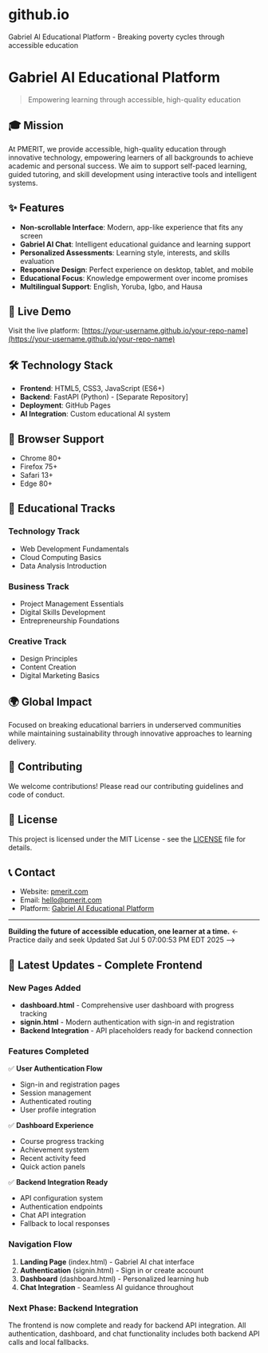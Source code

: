 # github.io
Gabriel Al Educational Platform - Breaking poverty cycles through accessible education

# Gabriel AI Educational Platform

> Empowering learning through accessible, high-quality education

## 🎓 Mission

At PMERIT, we provide accessible, high-quality education through innovative technology, empowering learners of all backgrounds to achieve academic and personal success. We aim to support self-paced learning, guided tutoring, and skill development using interactive tools and intelligent systems.

## ✨ Features

- **Non-scrollable Interface**: Modern, app-like experience that fits any screen
- **Gabriel AI Chat**: Intelligent educational guidance and learning support
- **Personalized Assessments**: Learning style, interests, and skills evaluation
- **Responsive Design**: Perfect experience on desktop, tablet, and mobile
- **Educational Focus**: Knowledge empowerment over income promises
- **Multilingual Support**: English, Yoruba, Igbo, and Hausa

## 🚀 Live Demo

Visit the live platform: [https://your-username.github.io/your-repo-name](https://your-username.github.io/your-repo-name)

## 🛠️ Technology Stack

- **Frontend**: HTML5, CSS3, JavaScript (ES6+)
- **Backend**: FastAPI (Python) - [Separate Repository]
- **Deployment**: GitHub Pages
- **AI Integration**: Custom educational AI system

## 📱 Browser Support

- Chrome 80+
- Firefox 75+
- Safari 13+
- Edge 80+

## 🎯 Educational Tracks

### Technology Track
- Web Development Fundamentals
- Cloud Computing Basics
- Data Analysis Introduction

### Business Track  
- Project Management Essentials
- Digital Skills Development
- Entrepreneurship Foundations

### Creative Track
- Design Principles
- Content Creation
- Digital Marketing Basics

## 🌍 Global Impact

Focused on breaking educational barriers in underserved communities while maintaining sustainability through innovative approaches to learning delivery.

## 🤝 Contributing

We welcome contributions! Please read our contributing guidelines and code of conduct.

## 📄 License

This project is licensed under the MIT License - see the [LICENSE](LICENSE) file for details.

## 📞 Contact

- Website: [pmerit.com](https://pmerit.com)
- Email: hello@pmerit.com
- Platform: [Gabriel AI Educational Platform](https://your-deployment-url.com)

---

**Building the future of accessible education, one learner at a time.**
<- Practice daily and seek Updated Sat Jul  5 07:00:53 PM EDT 2025 -->

## 🚀 Latest Updates - Complete Frontend

### New Pages Added
- **dashboard.html** - Comprehensive user dashboard with progress tracking
- **signin.html** - Modern authentication with sign-in and registration
- **Backend Integration** - API placeholders ready for backend connection

### Features Completed
✅ **User Authentication Flow**
- Sign-in and registration pages
- Session management
- Authenticated routing
- User profile integration

✅ **Dashboard Experience**
- Course progress tracking
- Achievement system
- Recent activity feed
- Quick action panels

✅ **Backend Integration Ready**
- API configuration system
- Authentication endpoints
- Chat API integration
- Fallback to local responses

### Navigation Flow
1. **Landing Page** (index.html) - Gabriel AI chat interface
2. **Authentication** (signin.html) - Sign in or create account
3. **Dashboard** (dashboard.html) - Personalized learning hub
4. **Chat Integration** - Seamless AI guidance throughout

### Next Phase: Backend Integration
The frontend is now complete and ready for backend API integration. All authentication, dashboard, and chat functionality includes both backend API calls and local fallbacks.
